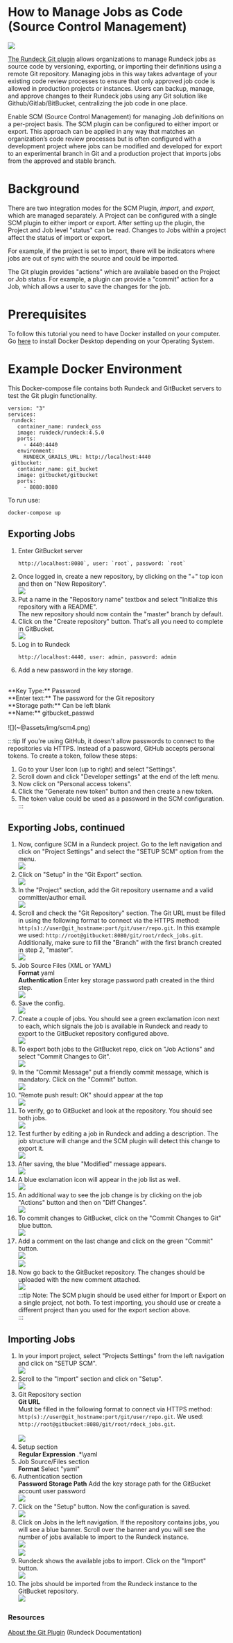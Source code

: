 # How to Manage Jobs as Code (Source Control Management)

![](~@assets/img/scm1.png)

[The Rundeck Git plugin](https://docs.rundeck.com/docs/manual/projects/scm/git.html) allows organizations to manage Rundeck jobs as source code by versioning, exporting, or importing their definitions using a remote Git repository. Managing jobs in this way takes advantage of your existing code review processes to ensure that only approved job code is allowed in production projects or instances. Users can backup, manage, and approve changes to their Rundeck jobs using any Git solution like Github/Gitlab/BitBucket, centralizing the job code in one place.

Enable SCM (Source Control Management) for managing Job definitions on a per-project basis. The SCM plugin can be configured to either import or export.  This approach can be applied in any way that matches an organization’s code review processes but is often configured with a development project where jobs can be modified and developed for export to an experimental branch in Git and a production project that imports jobs from the approved and stable branch.

# Background

There are two integration modes for the SCM Plugin, _import,_ and _export_, which are managed separately.  A Project can be configured with a single SCM plugin to either import or export. After setting up the plugin, the Project and Job level "status" can be read. Changes to Jobs within a project affect the status of import or export.  

For example, if the project is set to import, there will be indicators where jobs are out of sync with the source and could be imported.

The Git plugin provides "actions" which are available based on the Project or Job status. For example, a plugin can provide a "commit" action for a Job, which allows a user to save the changes for the job.

# Prerequisites

To follow this tutorial you need to have Docker installed on your computer. Go [here](https://docs.docker.com/get-docker/) to install Docker Desktop depending on your Operating System.

# Example Docker Environment
This Docker-compose file contains both Rundeck and GitBucket servers to test the Git plugin functionality.

```
version: "3"
services:
 rundeck:
   container_name: rundeck_oss
   image: rundeck/rundeck:4.5.0
   ports:
     - 4440:4440
   environment:
     RUNDECK_GRAILS_URL: http://localhost:4440
 gitbucket:
   container_name: git_bucket
   image: gitbucket/gitbucket
   ports:
     - 8080:8080
```

To run use:

```
docker-compose up
```

## Exporting Jobs

1. Enter GitBucket server<br>
	```
	http://localhost:8080`, user: `root`, password: `root`
	```
1. Once logged in, create a new repository, by clicking on the "+" top icon and then on "New Repository".<br>
![](~@assets/img/scm2.png)<br>
1. Put a name in the "Repository name" textbox and select "Initialize this repository with a README".<br>
     The new repository should now contain the "master" branch by default.<br>
1. Click on the "Create repository" button. That's all you need to complete in GitBucket.<br>
![](~@assets/img/scm3.png)<br>
1. Log in to Rundeck<br>
    ```
    http://localhost:4440, user: admin, password: admin
    ```
1. Add a new password in the key storage.<br>
<br>
 **Key Type:** Password<br>
 **Enter text:** The password for the Git repository<br>
 **Storage path:** Can be left blank<br>
 **Name:** gitbucket_passwd<br>
<br>
![](~@assets/img/scm4.png)<br>


:::tip
If you're using GitHub, it doesn't allow passwords to connect to the repositories via HTTPS. Instead of a password, GitHub accepts personal tokens. To create a token, follow these steps:<br>

1.  Go to your User Icon (up to right) and select "Settings".<br>
1.  Scroll down and click "Developer settings" at the end of the left menu.<br>
1.  Now click on "Personal access tokens".<br>
1.  Click the "Generate new token" button and then create a new token.<br>
1.  The token value could be used as a password in the SCM configuration.<br>
:::

## Exporting Jobs, continued

1.  Now, configure SCM in a Rundeck project. Go to the left navigation and click on "Project Settings" and select the "SETUP SCM" option from the menu.<br>
	![](~@assets/img/scm5.png)<br>
1.  Click on "Setup" in the “Git Export” section.<br>
	![](~@assets/img/scm6.png)<br>
1. In the "Project" section, add the Git repository username and a valid committer/author email.<br>
	![](~@assets/img/scm7.png)<br>
1. Scroll and check the "Git Repository" section. The Git URL must be filled in using the following format to connect via the HTTPS method:<br>
    	`http(s)://user@git_hostname:port/git/user/repo.git`. In this example we used: `http://root@gitbucket:8080/git/root/rdeck_jobs.git`. Additionally, make sure to fill the "Branch" with the first branch created in step 2, "master".<br>
	![](~@assets/img/scm8.png)<br>
1. Job Source Files (XML or YAML)<br>
 **Format** yaml<br>
 **Authentication** Enter key storage password path created in the third step.<br>
![](~@assets/img/scm9.png)<br>
1. Save the config.<br>
![](~@assets/img/scm10.png)<br>
1. Create a couple of jobs. You should see a green exclamation icon next to each, which signals the job is available in Rundeck and ready to export to the GitBucket repository configured above.<br>
![](~@assets/img/scm11.png)<br>
1. To export both jobs to the GitBucket repo, click on "Job Actions" and select "Commit Changes to Git".<br>
![](~@assets/img/scm12.png)<br>
1. In the "Commit Message" put a friendly commit message, which is mandatory.  Click on the "Commit" button.<br>
![](~@assets/img/scm13.png)<br>
1. "Remote push result: OK" should appear at the top<br>
![](~@assets/img/scm14.png)<br>
1. To verify, go to GitBucket and look at the repository. You should see both jobs.<br>
![](~@assets/img/scm15.png)<br>
1. Test further by editing a job in Rundeck and adding a description. The job structure will change and the SCM plugin will detect this change to export it.<br>
![](~@assets/img/scm16.png)<br>
1. After saving, the blue "Modified" message appears.<br>
![](~@assets/img/scm17.png)<br>
1. A blue exclamation icon will appear in the job list as well.<br>
![](~@assets/img/scm18.png)<br>
1. An additional way to see the job change is by clicking on the job "Actions" button and then on "Diff Changes”.<br>
![](~@assets/img/scm19.png)<br>
1. To commit changes to GitBucket, click on the "Commit Changes to Git" blue button.<br>
![](~@assets/img/scm20.png)<br>
1. Add a comment on the last change and click on the green "Commit" button.<br>
![](~@assets/img/scm21.png)<br>
![](~@assets/img/scm22.png)<br>
1. Now go back to the GitBucket repository. The changes should be uploaded with the new comment attached.<br>
![](~@assets/img/scm23.png)<br>
:::tip
Note: The SCM plugin should be used either for Import or Export on a single project, not both.  To test importing, you should use or create a different project than you used for the export section above.<br>
:::

## Importing Jobs

1. In your import project, select "Projects Settings" from the left navigation and click on "SETUP SCM".<br>
	![](~@assets/img/scm24.png)<br>
1. Scroll to the "Import" section and click on "Setup".<br>
	![](~@assets/img/scm25.png)<br>
1. Git Repository section<br>
    **Git URL**<br>
    Must be filled in the following format to connect via HTTPS method: `http(s)://user@git_hostname:port/git/user/repo.git`. We used: `http://root@gitbucket:8080/git/root/rdeck_jobs.git`.<br>    
![](~@assets/img/scm26.png)<br>
1. Setup section<br>
    **Regular Expression** .*\yaml<br>
1. Job Source/Files section<br>
    **Format** Select "yaml"<br>
1. Authentication section<br>
    **Password Storage Path** Add the key storage path for the GitBucket account user password<br>
 	![](~@assets/img/scm27.png)<br>
1. Click on the "Setup" button. Now the configuration is saved.<br>
 	![](~@assets/img/scm28.png)<br>
1. Click on Jobs in the left navigation. If the repository contains jobs, you will see a blue banner. Scroll over the banner and you will see the number of jobs available to import to the Rundeck instance.<br>
	![](~@assets/img/scm29.png)<br>
	![](~@assets/img/scm30.png)<br>
1. Rundeck shows the available jobs to import. Click on the "Import" button.<br>
	![](~@assets/img/scm31.png)<br>
1. The jobs should be imported from the Rundeck instance to the GitBucket repository.<br>
	![](~@assets/img/scm32.png)<br>

### Resources

[About the Git Plugin](https://docs.rundeck.com/docs/manual/projects/scm/git.html#git-plugin) (Rundeck Documentation)<br>
